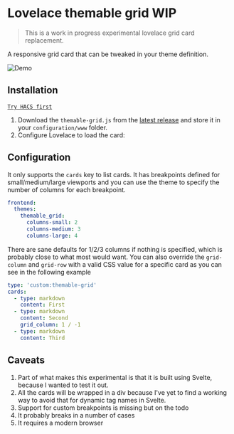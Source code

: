 # Lovelace themable grid WIP

> This is a work in progress experimental lovelace grid card replacement.

A responsive grid card that can be tweaked in your theme definition.

![Demo](/screenshots/themable-grid-demo.gif)

## Installation

[`Try HACS first`](https://hacs.xyz/)

1. Download the `themable-grid.js` from the [latest release](https://github.com/nervetattoo/themable-grid/releases/latest) and store it in your `configuration/www` folder.
2. Configure Lovelace to load the card:

## Configuration

It only supports the `cards` key to list cards. It has breakpoints defined for small/medium/large viewports and you can use the theme to specify the number of columns for each breakpoint.

```yaml
frontend:
  themes:
    themable_grid:
      columns-small: 2
      columns-medium: 3
      columns-large: 4
```

There are sane defaults for 1/2/3 columns if nothing is specified, which is probably close to what most would want.
You can also override the `grid-column` and `grid-row` with a valid CSS value for a specific card as you can see in the following example

```yaml
type: 'custom:themable-grid'
cards:
  - type: markdown
    content: First
  - type: markdown
    content: Second
    grid_column: 1 / -1
  - type: markdown
    content: Third
```

## Caveats

1. Part of what makes this experimental is that it is built using Svelte, because I wanted to test it out.
2. All the cards will be wrapped in a div because I've yet to find a working way to avoid that for dynamic tag names in Svelte.
3. Support for custom breakpoints is missing but on the todo
4. It probably breaks in a number of cases
5. It requires a modern browser
